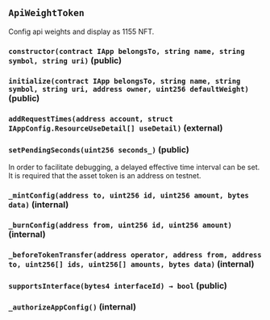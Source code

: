 ## `ApiWeightToken`

Config api weights and display as 1155 NFT.




### `constructor(contract IApp belongsTo, string name, string symbol, string uri)` (public)





### `initialize(contract IApp belongsTo, string name, string symbol, string uri, address owner, uint256 defaultWeight)` (public)





### `addRequestTimes(address account, struct IAppConfig.ResourceUseDetail[] useDetail)` (external)





### `setPendingSeconds(uint256 seconds_)` (public)

In order to facilitate debugging, a delayed effective time interval can be set.
It is required that the asset token is an address on testnet.



### `_mintConfig(address to, uint256 id, uint256 amount, bytes data)` (internal)





### `_burnConfig(address from, uint256 id, uint256 amount)` (internal)





### `_beforeTokenTransfer(address operator, address from, address to, uint256[] ids, uint256[] amounts, bytes data)` (internal)





### `supportsInterface(bytes4 interfaceId) → bool` (public)





### `_authorizeAppConfig()` (internal)








